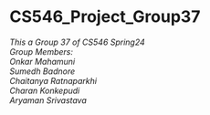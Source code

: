 # CS546_Project_Group37
<p><em><em>This a Group 37 of CS546 Spring24</em><br>
Group Members:<br>
Onkar Mahamuni<br>
Sumedh Badnore<sbadnore@stevens.edu>  <br>
Chaitanya Ratnaparkhi<br>
Charan Konkepudi<br>
Aryaman Srivastava<br>

